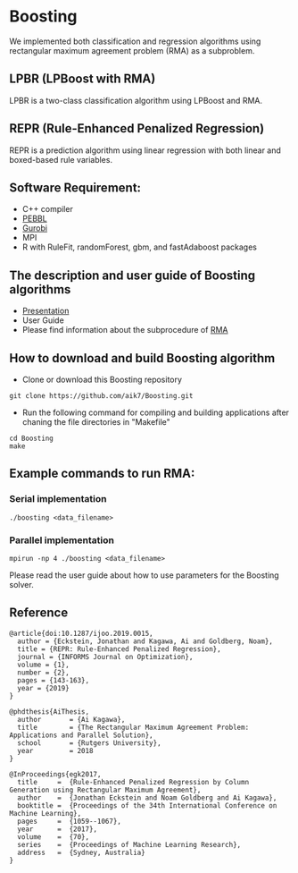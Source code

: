 # Boosting

We implemented both classification and regression algorithms using rectangular maximum agreement problem (RMA) as a subproblem.

## LPBR (LPBoost with RMA)

LPBR is a two-class classification algorithm using LPBoost and RMA.

## REPR (Rule-Enhanced Penalized Regression)

REPR is a prediction algorithm using linear regression with both linear and boxed-based rule variables.

## Software Requirement:
* C++ compiler
* [PEBBL](https://software.sandia.gov/trac/acro/wiki/Example/Building/acro-pebbl)
* [Gurobi](http://www.gurobi.com/)
* MPI
* R with RuleFit, randomForest, gbm, and fastAdaboost packages

## The description and user guide of Boosting algorithms
* [Presentation](https://github.com/aik7/Boosting/blob/master/Boosting.pdf)
* User Guide
* Please find information about the subprocedure of [RMA](https://github.com/aik7/RMA)

## How to download and build Boosting algorithm

* Clone or download this Boosting repository
```
git clone https://github.com/aik7/Boosting.git
```
* Run the following command for compiling and building applications after chaning the file directories in "Makefile"
```
cd Boosting
make
```

## Example commands to run RMA:

### Serial implementation
```
./boosting <data_filename>
```

### Parallel implementation
```
mpirun -np 4 ./boosting <data_filename>
```

Please read the user guide about how to use parameters for the Boosting solver.

## Reference

```
@article{doi:10.1287/ijoo.2019.0015,
  author = {Eckstein, Jonathan and Kagawa, Ai and Goldberg, Noam},
  title = {REPR: Rule-Enhanced Penalized Regression},
  journal = {INFORMS Journal on Optimization},
  volume = {1},
  number = {2},
  pages = {143-163},
  year = {2019}
}
```

```
@phdthesis{AiThesis,
  author       = {Ai Kagawa},
  title        = {The Rectangular Maximum Agreement Problem: Applications and Parallel Solution},
  school       = {Rutgers University},
  year         = 2018
}
```

```
@InProceedings{egk2017,
  title     =  {Rule-Enhanced Penalized Regression by Column Generation using Rectangular Maximum Agreement},
  author    =  {Jonathan Eckstein and Noam Goldberg and Ai Kagawa},
  booktitle =  {Proceedings of the 34th International Conference on Machine Learning},
  pages     =  {1059--1067},
  year      =  {2017},
  volume    =  {70},
  series    =  {Proceedings of Machine Learning Research},
  address   =  {Sydney, Australia}
}
```
